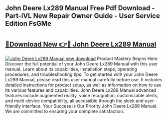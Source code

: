 ## John Deere Lx289 Manual Free Pdf Download - Part-iVL New Repair Owner Guide - User Service Edition FsGMe

# <h2><a href="http://bc862.oget.top/?id=John+Deere+Lx289+Manual">🔗Download New 👉🔴 John Deere Lx289 Manual</a></h2>

[![John Deere Lx289 Manual new download](https://i.imgur.com/5g1atiW.png)](http://bc862.oget.top/?id=John+Deere+Lx289+Manual)
Product Mastery Begins Here Discover the full potential of your John Deere Lx289 Manual with this user manual. Learn about its capabilities, installation steps, operating procedures, and troubleshooting tips. To get started with your John Deere Lx289 Manual, please read this user manual carefully before use. It includes detailed instructions for product setup, as well as information on how to use its various features and capabilities. John Deere Lx289 Manual advanced features include augmented reality, voice recognition, customizable alerts, and multi-device compatibility, all accessible through the sleek and user-friendly interface. Your Success is Our Priority John Deere Lx289 Manual. We are committed to ensuring your complete satisfaction.
